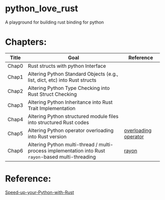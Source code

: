 # python_love_rust
A playground for building rust binding for python

# Chapters:

| Title | Goal| Reference | 
| --- | --- | --- | 
| Chap0 | Rust structs with python Interface | | 
| Chap1 | Altering Python Standard Objects (e.g., list, dict, etc) into Rust structs | |
| Chap2 | Altering Python Type Checking into Rust Struct Checking | |
| Chap3 | Altering Python Inheritance into Rust Trait Implementation | |
| Chap4 | Altering Python structured module files into structured Rust codes | |
| Chap5 | Altering Python operator overloading into Rust version| [overloading operator](https://doc.rust-lang.org/std/ops/index.html) |
| Chap6 | Altering Python multi-thread / multi-process implementation into Rust `rayon`-based multi-threading | [rayon](https://github.com/rayon-rs/rayon) |

# Reference: 

[Speed-up-your-Python-with-Rust](https://github.com/PacktPublishing/Speed-up-your-Python-with-Rust)
 
